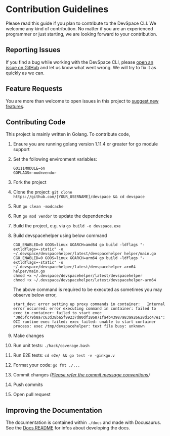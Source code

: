 # Contribution Guidelines
Please read this guide if you plan to contribute to the DevSpace CLI. We welcome any kind of contribution. No matter if you are an experienced programmer or just starting, we are looking forward to your contribution.

## Reporting Issues
If you find a bug while working with the DevSpace CLI, please [open an issue on GitHub](https://github.com/loft-sh/devspace/issues/new?labels=kind%2Fbug&template=bug-report.md&title=Bug:) and let us know what went wrong. We will try to fix it as quickly as we can.

## Feature Requests
You are more than welcome to open issues in this project to [suggest new features](https://github.com/loft-sh/devspace/issues/new?labels=kind%2Ffeature&template=feature-request.md&title=Feature%20Request:).

## Contributing Code
This project is mainly written in Golang. To contribute code,
1. Ensure you are running golang version 1.11.4 or greater for go module support
2. Set the following environment variables:
    ```
    GO111MODULE=on
    GOFLAGS=-mod=vendor
    ```
3. Fork the project
4. Clone the project: `git clone https://github.com/[YOUR_USERNAME]/devspace && cd devspace`
5. Run `go clean -modcache`
6. Run `go mod vendor` to update the dependencies
7. Build the project, e.g. via `go build -o devspace.exe`
8. Build devspacehelper using below command
   ```
   CGO_ENABLED=0 GOOS=linux GOARCH=amd64 go build -ldflags "-extldflags=-static" -o ~/.devspace/devspacehelper/latest/devspacehelper helper/main.go
   CGO_ENABLED=0 GOOS=linux GOARCH=arm64 go build -ldflags "-extldflags=-static" -o ~/.devspace/devspacehelper/latest/devspacehelper-arm64 helper/main.go
   chmod +x ~/.devspace/devspacehelper/latest/devspacehelper
   chmod +x ~/.devspace/devspacehelper/latest/devspacehelper-arm64
   ```
   
   The above command is required to be executed as sometimes you may observe below error,
   ```
   start_dev: error setting up proxy commands in container:   Internal error occurred: error executing command in container: failed to exec in container: failed to start exec "38d5fc79b8a7c63d38ba5f99237d80df186871fa4b43987a83a926628d1c47e1": OCI runtime exec failed: exec failed: unable to start container process: exec /tmp/devspacehelper: text file busy: unknown
   ```


9. Make changes
10. Run unit tests: `./hack/coverage.bash`
11. Run E2E tests: `cd e2e/ && go test -v -ginkgo.v`
12. Format your code: `go fmt ./...`
13. Commit changes *([Please refer the commit message conventions](https://www.conventionalcommits.org/en/v1.0.0/))*
14. Push commits
15. Open pull request

## Improving the Documentation
The documentation is contained within `./docs` and made with Docusaurus. See the [Docs README](./docs) for infos about developing the docs.
